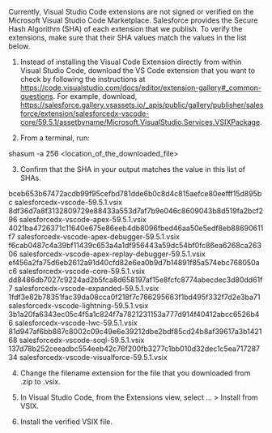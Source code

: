 Currently, Visual Studio Code extensions are not signed or verified on the
Microsoft Visual Studio Code Marketplace. Salesforce provides the Secure Hash
Algorithm (SHA) of each extension that we publish. To verify the extensions,
make sure that their SHA values match the values in the list below.

1. Instead of installing the Visual Code Extension directly from within Visual
   Studio Code, download the VS Code extension that you want to check by
   following the instructions at
   https://code.visualstudio.com/docs/editor/extension-gallery#_common-questions.
   For example, download,
   https://salesforce.gallery.vsassets.io/_apis/public/gallery/publisher/salesforce/extension/salesforcedx-vscode-core/59.5.1/assetbyname/Microsoft.VisualStudio.Services.VSIXPackage.

2. From a terminal, run:

shasum -a 256 <location_of_the_downloaded_file>

3. Confirm that the SHA in your output matches the value in this list of SHAs.

bceb653b67472acdb99f95cefbd781dde6b0c8d4c815aefce80eefff15d895bc  salesforcedx-vscode-59.5.1.vsix
8df36d7a8f3132809729e88433a553d7af7b9e046c8609043b8d519fa2bcf296  salesforcedx-vscode-apex-59.5.1.vsix
4021ba4726371c11640e675e86eeb4db8096fbed46aa50e5edf8eb88690611f7  salesforcedx-vscode-apex-debugger-59.5.1.vsix
f6cab0487c4a39bf11439c653a4a1df956443a59dc54bf0fc86ea6268ca26306  salesforcedx-vscode-apex-replay-debugger-59.5.1.vsix
ef456a2fa75d6eb2612a91d40cfd82e6ea0b9d7b14891f85a574ebc768050ac6  salesforcedx-vscode-core-59.5.1.vsix
dd8486db7027c9224ad2b5fca8d658197af15e8fcfc8774abecdec3d80dd61f7  salesforcedx-vscode-expanded-59.5.1.vsix
1fdf3e82b78351fac39da08cca0f218f7c766295663f1bd495f332f7d2e3ba71  salesforcedx-vscode-lightning-59.5.1.vsix
3b1a20fa6343ec05c4f5a1c824f7a7821231153a777d914f40412abcc6526b46  salesforcedx-vscode-lwc-59.5.1.vsix
81d947af6bb887c8002c09c49e6e39212dbe2bdf85cd24b8af39617a3b142168  salesforcedx-vscode-soql-59.5.1.vsix
137d78b252ceeadbc554eeb42c76f200fb3277c1bb010d32dec1c5ea71728734  salesforcedx-vscode-visualforce-59.5.1.vsix


4. Change the filename extension for the file that you downloaded from .zip to
.vsix.

5. In Visual Studio Code, from the Extensions view, select ... > Install from
VSIX.

6. Install the verified VSIX file.


